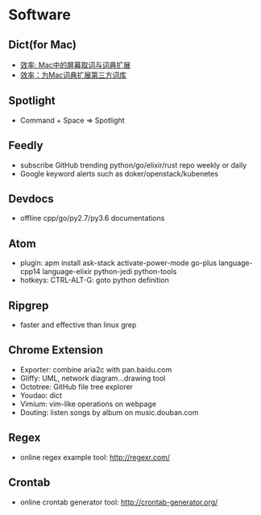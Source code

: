 Software
=========

## Dict(for Mac)
* [效率: Mac中的屏幕取词与词典扩展](http://mp.weixin.qq.com/s?src=3&timestamp=1466523517&ver=1&signature=9xkT*2mL5IgCmK0FoOm19jyQpi5L-Gkekktm46OUWXLF-L41roTLCT46FST1JrnjeDYB9cHASbtqFCrbxAH29LV2RJDAcE5CMAVX1PjXTlvB-S6ItKBjbQO*M0ngsZMYAl8KvSPhIuthHpMaGpCfaQ==)
* [效率：为Mac词典扩展第三方词库](http://mp.weixin.qq.com/s?src=3&timestamp=1466523517&ver=1&signature=9xkT*2mL5IgCmK0FoOm19jyQpi5L-Gkekktm46OUWXKQx9W2eAsK8*WtfHTHbDL-11cKtXWNIX5ir4lk4v9lY2PIx7p2ikrOAYrJ61mJykevxIwzl9xVtD7DOpObRw81HXSm5cOFeqVIr9HFcrqIEA==)

## Spotlight
* Command + Space => Spotlight

## Feedly
* subscribe GitHub trending python/go/elixir/rust repo weekly or daily
* Google keyword alerts such as doker/openstack/kubenetes

## Devdocs
* offline cpp/go/py2.7/py3.6 documentations

## Atom
* plugin: apm install ask-stack activate-power-mode go-plus language-cpp14 language-elixir python-jedi python-tools
* hotkeys: CTRL-ALT-G: goto python definition

## Ripgrep
* faster and effective than linux grep

## Chrome Extension
* Exporter: combine aria2c with pan.baidu.com
* Gliffy: UML, network diagram...drawing tool
* Octotree: GitHub file tree explorer
* Youdao: dict
* Vimium: vim-like operations on webpage
* Douting: listen songs by album on music.douban.com

## Regex
* online regex example tool: http://regexr.com/

## Crontab
* online crontab generator tool: http://crontab-generator.org/
